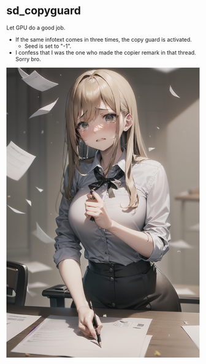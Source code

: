 # sd_copyguard
Let GPU do a good job.

- If the same infotext comes in three times, the copy guard is activated.
  - Seed is set to "-1".
- I confess that I was the one who made the copier remark in that thread. Sorry bro.

![copygirl](doc/copy.png)

